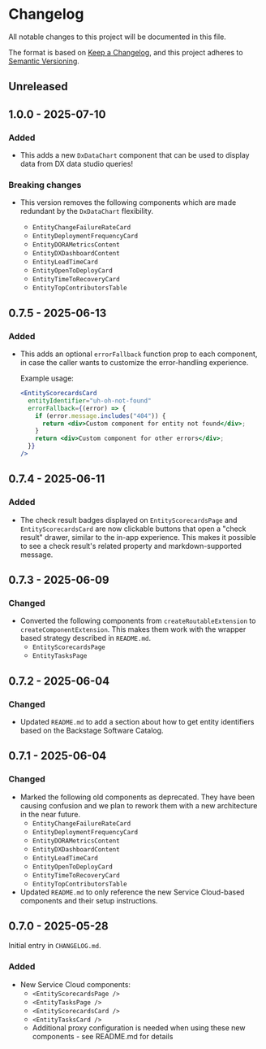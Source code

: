 # Changelog

All notable changes to this project will be documented in this file.

The format is based on [Keep a Changelog](https://keepachangelog.com/en/1.1.0/),
and this project adheres to [Semantic Versioning](https://semver.org/spec/v2.0.0.html).

## Unreleased

## 1.0.0 - 2025-07-10

### Added

- This adds a new `DxDataChart` component that can be used to display data from DX data studio queries!

### Breaking changes

- This version removes the following components which are made redundant by the `DxDataChart` flexibility.

  - `EntityChangeFailureRateCard`
  - `EntityDeploymentFrequencyCard`
  - `EntityDORAMetricsContent`
  - `EntityDXDashboardContent`
  - `EntityLeadTimeCard`
  - `EntityOpenToDeployCard`
  - `EntityTimeToRecoveryCard`
  - `EntityTopContributorsTable`

## 0.7.5 - 2025-06-13

### Added

- This adds an optional `errorFallback` function prop to each component, in case the caller wants to customize the error-handling experience.

  Example usage:

  ```jsx
  <EntityScorecardsCard
    entityIdentifier="uh-oh-not-found"
    errorFallback={(error) => {
      if (error.message.includes("404")) {
        return <div>Custom component for entity not found</div>;
      }
      return <div>Custom component for other errors</div>;
    }}
  />
  ```

## 0.7.4 - 2025-06-11

### Added

- The check result badges displayed on `EntityScorecardsPage` and `EntityScorecardsCard` are now clickable buttons that open a "check result" drawer, similar to the in-app experience. This makes it possible to see a check result's related property and markdown-supported message.

## 0.7.3 - 2025-06-09

### Changed

- Converted the following components from `createRoutableExtension` to `createComponentExtension`. This makes them work with the wrapper based strategy described in `README.md`.
  - `EntityScorecardsPage`
  - `EntityTasksPage`

## 0.7.2 - 2025-06-04

### Changed

- Updated `README.md` to add a section about how to get entity identifiers based on the Backstage Software Catalog.

## 0.7.1 - 2025-06-04

### Changed

- Marked the following old components as deprecated. They have been causing confusion and we plan to rework them with a new architecture in the near future.
  - `EntityChangeFailureRateCard`
  - `EntityDeploymentFrequencyCard`
  - `EntityDORAMetricsContent`
  - `EntityDXDashboardContent`
  - `EntityLeadTimeCard`
  - `EntityOpenToDeployCard`
  - `EntityTimeToRecoveryCard`
  - `EntityTopContributorsTable`
- Updated `README.md` to only reference the new Service Cloud-based components and their setup instructions.

## 0.7.0 - 2025-05-28

Initial entry in `CHANGELOG.md`.

### Added

- New Service Cloud components:
  - `<EntityScorecardsPage />`
  - `<EntityTasksPage />`
  - `<EntityScorecardsCard />`
  - `<EntityTasksCard />`
  - Additional proxy configuration is needed when using these new components - see README.md for details
